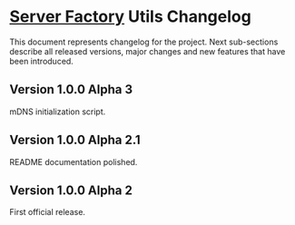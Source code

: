 # [Server Factory](https://github.com/milos85vasic/Server-Factory) Utils Changelog

This document represents changelog for the project. Next sub-sections describe
all released versions, major changes and new features that have been introduced.

## Version 1.0.0 Alpha 3

mDNS initialization script.

## Version 1.0.0 Alpha 2.1

README documentation polished.

## Version 1.0.0 Alpha 2

First official release.
